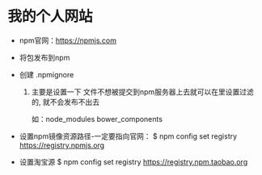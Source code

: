 # 我的个人网站
  - npm官网：https://npmjs.com
  - 将包发布到npm
  - 创建 .npmignore
    01. 主要是设置一下 文件不想被提交到npm服务器上去就可以在里设置过滤的, 就不会发布不出去

        如：node_modules
            bower_components

  - 设置npm镜像资源路径-一定要指向官网：
    $ npm config set registry https://registry.npmjs.org
  - 设置淘宝源
    $ npm config set registry https://registry.npm.taobao.org
